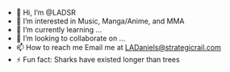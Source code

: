 - 👋 Hi, I’m @LADSR
- 👀 I’m interested in Music, Manga/Anime, and MMA
- 🌱 I’m currently learning ...
- 💞️ I’m looking to collaborate on ...
- 📫 How to reach me Email me at LADaniels@strategicrail.com
- ⚡ Fun fact: Sharks have existed longer than trees

<!---
LADSR/LADSR is a ✨ special ✨ repository because its `README.md` (this file) appears on your GitHub profile.
You can click the Preview link to take a look at your changes.
--->
